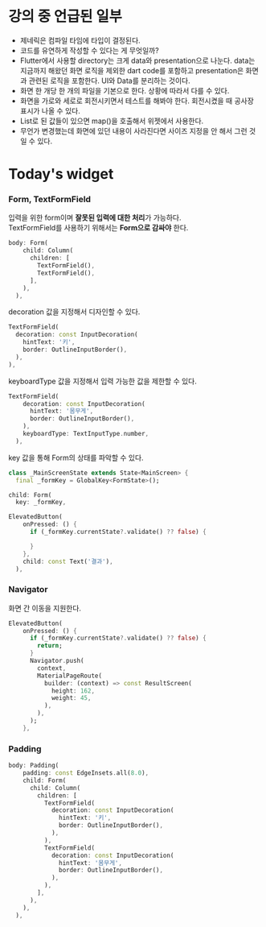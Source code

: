 # 강의 중 언급된 일부
- 제네릭은 컴파일 타임에 타입이 결정된다.
- 코드를 유연하게 작성할 수 있다는 게 무엇일까?
- Flutter에서 사용할 directory는 크게 data와 presentation으로 나눈다. data는 지금까지 해왔던 화면 로직을 제외한 dart code를 포함하고 presentation은 화면과 관련된 로직을 포함한다. UI와 Data를 분리하는 것이다.
- 화면 한 개당 한 개의 파일을 기본으로 한다. 상황에 따라서 다를 수 있다.
- 화면을 가로와 세로로 회전시키면서 테스트를 해봐야 한다. 회전시켰을 때 공사장 표시가 나올 수 있다.
- List로 된 값들이 있으면 map()을 호출해서 위젯에서 사용한다.
- 무언가 변경했는데 화면에 있던 내용이 사라진다면 사이즈 지정을 안 해서 그런 것일 수 있다.




# Today's widget

### Form, TextFormField

입력을 위한 form이며 **잘못된 입력에 대한 처리**가 가능하다.   
TextFormField를 사용하기 위해서는 **Form으로 감싸야** 한다.
```dart
body: Form(
    child: Column(
      children: [
        TextFormField(),
        TextFormField(),
      ],
    ),
  ),
```

decoration 값을 지정해서 디자인할 수 있다.
```dart
TextFormField(
  decoration: const InputDecoration(
    hintText: '키',
    border: OutlineInputBorder(),
  ),
),
```

keyboardType 값을 지정해서 입력 가능한 값을 제한할 수 있다.
```dart
TextFormField(
    decoration: const InputDecoration(
      hintText: '몸무게',
      border: OutlineInputBorder(),
    ),
    keyboardType: TextInputType.number,
  ),
```

key 값을 통해 Form의 상태를 파악할 수 있다.
```dart
class _MainScreenState extends State<MainScreen> {
  final _formKey = GlobalKey<FormState>();
```
```dart
child: Form(
  key: _formKey,
```
```dart
ElevatedButton(
    onPressed: () {
      if (_formKey.currentState?.validate() ?? false) {

      }
    },
    child: const Text('결과'),
  ),
```


### Navigator

화면 간 이동을 지원한다.
```dart
ElevatedButton(
    onPressed: () {
      if (_formKey.currentState?.validate() ?? false) {
        return;
      }
      Navigator.push(
        context,
        MaterialPageRoute(
          builder: (context) => const ResultScreen(
            height: 162,
            weight: 45,
          ),
        ),
      );
    },
```


### Padding

```dart
body: Padding(
    padding: const EdgeInsets.all(8.0),
    child: Form(
      child: Column(
        children: [
          TextFormField(
            decoration: const InputDecoration(
              hintText: '키',
              border: OutlineInputBorder(),
            ),
          ),
          TextFormField(
            decoration: const InputDecoration(
              hintText: '몸무게',
              border: OutlineInputBorder(),
            ),
          ),
        ],
      ),
    ),
  ),
```
